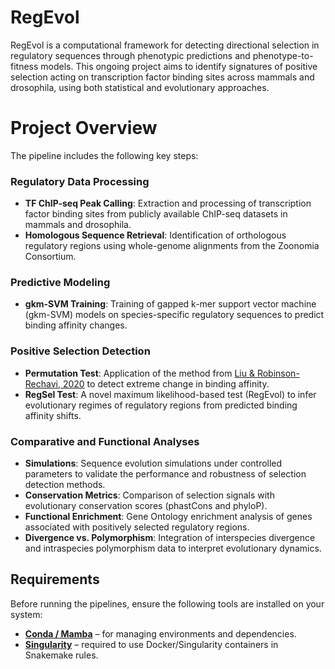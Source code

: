 # RegEvol

RegEvol is a computational framework for detecting directional selection in regulatory sequences through phenotypic predictions and phenotype-to-fitness models. This ongoing project aims to identify signatures of positive selection acting on transcription factor binding sites across mammals and drosophila, using both statistical and evolutionary approaches.

# Project Overview
The pipeline includes the following key steps:

### Regulatory Data Processing
- **TF ChIP-seq Peak Calling**: Extraction and processing of transcription factor binding sites from publicly available ChIP-seq datasets in mammals and drosophila.
- **Homologous Sequence Retrieval**: Identification of orthologous regulatory regions using whole-genome alignments from the Zoonomia Consortium.

### Predictive Modeling
- **gkm-SVM Training**: Training of gapped k-mer support vector machine (gkm-SVM) models on species-specific regulatory sequences to predict binding affinity changes.

### Positive Selection Detection
- **Permutation Test**: Application of the method from [Liu & Robinson-Rechavi, 2020](https://www.science.org/doi/full/10.1126/sciadv.abc9863) to detect extreme change in binding affinity.
- **RegSel Test**: A novel maximum likelihood-based test (RegEvol) to infer evolutionary regimes of regulatory regions from predicted binding affinity shifts.

### Comparative and Functional Analyses
- **Simulations**: Sequence evolution simulations under controlled parameters to validate the performance and robustness of selection detection methods.
- **Conservation Metrics**: Comparison of selection signals with evolutionary conservation scores (phastCons and phyloP).
- **Functional Enrichment**: Gene Ontology enrichment analysis of genes associated with positively selected regulatory regions.
- **Divergence vs. Polymorphism**: Integration of interspecies divergence and intraspecies polymorphism data to interpret evolutionary dynamics.

## Requirements

Before running the pipelines, ensure the following tools are installed on your system:

- **[Conda / Mamba](https://docs.conda.io/en/latest/)** – for managing environments and dependencies.
- **[Singularity](https://sylabs.io/docs/)** – required to use Docker/Singularity containers in Snakemake rules.
